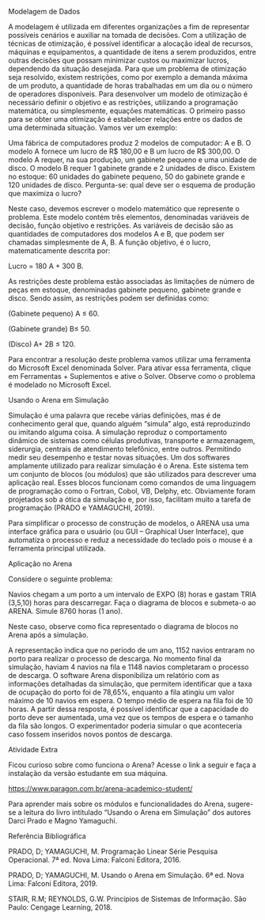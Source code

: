 Modelagem de Dados

A modelagem é utilizada em diferentes organizações a fim de representar possíveis cenários e auxiliar na tomada de decisões. Com a utilização de técnicas de otimização, é possível identificar a alocação ideal de recursos, máquinas e equipamentos, a quantidade de itens a serem produzidos, entre outras decisões que possam minimizar custos ou maximizar lucros, dependendo da situação desejada. Para que um problema de otimização seja resolvido, existem restrições, como por exemplo a demanda máxima de um produto, a quantidade de horas trabalhadas em um dia ou o número de operadores disponíveis. Para desenvolver um modelo de otimização é necessário definir o objetivo e as restrições, utilizando a programação matemática, ou simplesmente, equações matemáticas. O primeiro passo para se obter uma otimização é estabelecer relações entre os dados de uma determinada situação. Vamos ver um exemplo:

Uma fábrica de computadores produz 2 modelos de computador: A e B. O modelo A fornece um lucro de R$ 180,00 e B um lucro de R$ 300,00. O modelo A requer, na sua produção, um gabinete pequeno e uma unidade de disco. O modelo B requer 1 gabinete grande e 2 unidades de disco. Existem no estoque: 60 unidades do gabinete pequeno, 50 do gabinete grande e 120 unidades de disco. Pergunta-se: qual deve ser o esquema de produção que maximiza o lucro?

Neste caso, devemos escrever o modelo matemático que represente o problema. Este modelo contém três elementos, denominadas variáveis de decisão, função objetivo e restrições. As variáveis de decisão são as quantidades de computadores dos modelos A e B, que podem ser chamadas simplesmente de A, B. A função objetivo, é o lucro, matematicamente descrita por:

Lucro = 180 A + 300 B.

As restrições deste problema estão associadas às limitações de número de peças em estoque, denominadas gabinete pequeno, gabinete grande e disco. Sendo assim, as restrições podem ser definidas como:

(Gabinete pequeno) A ≤ 60.

(Gabinete grande) B≤ 50.

(Disco) A+ 2B ≤ 120.

Para encontrar a resolução deste problema vamos utilizar uma ferramenta do Microsoft Excel denominada Solver. Para ativar essa ferramenta, clique em Ferramentas + Suplementos e ative o Solver. Observe como o problema é modelado no Microsoft Excel.


Usando o Arena em Simulação

Simulação é uma palavra que recebe várias definições, mas é de conhecimento geral que, quando alguém “simula” algo, está reproduzindo ou imitando alguma coisa. A simulação reproduz o comportamento dinâmico de sistemas como células produtivas, transporte e armazenagem, siderurgia, centrais de atendimento telefônico, entre outros. Permitindo medir seu desempenho e testar novas situações. Um dos softwares amplamente utilizado para realizar simulação é o Arena. Este sistema tem um conjunto de blocos (ou módulos) que são utilizados para descrever uma aplicação real. Esses blocos funcionam como comandos de uma linguagem de programação como o Fortran, Cobol, VB, Delphy, etc. Obviamente foram projetados sob a ótica da simulação e, por isso, facilitam muito a tarefa de programação (PRADO e YAMAGUCHI, 2019).

Para simplificar o processo de construção de modelos, o ARENA usa uma interface gráfica para o usuário (ou GUI – Graphical User Interface), que automatiza o processo e reduz a necessidade do teclado pois o mouse é a ferramenta principal utilizada.

 

Aplicação no Arena

Considere o seguinte problema:

Navios chegam a um porto a um intervalo de EXPO (8) horas e gastam TRIA (3,5,10) horas para descarregar. Faça o diagrama de blocos e submeta-o ao ARENA. Simule 8760 horas (1 ano).

Neste caso, observe como fica representado o diagrama de blocos no Arena após a simulação.


A representação indica que no período de um ano, 1152 navios entraram no porto para realizar o processo de descarga. No momento final da simulação, haviam 4 navios na fila e 1148 navios completaram o processo de descarga. O software Arena disponibiliza um relatório com as informações detalhadas da simulação, que permitem identificar que a taxa de ocupação do porto foi de 78,65%, enquanto a fila atingiu um valor máximo de 10 navios em espera. O tempo médio de espera na fila foi de 10 horas. A partir dessa resposta, é possível identificar que a capacidade do porto deve ser aumentada, uma vez que os tempos de espera e o tamanho da fila são longos. O experimentador poderia simular o que aconteceria caso fossem inseridos novos pontos de descarga.



Atividade Extra

Ficou curioso sobre como funciona o Arena? Acesse o link a seguir e faça a instalação da versão estudante em sua máquina.

https://www.paragon.com.br/arena-academico-student/

Para aprender mais sobre os módulos e funcionalidades do Arena, sugere-se a leitura do livro intitulado “Usando o Arena em Simulação” dos autores Darci Prado e Magno Yamaguchi.

 

Referência Bibliográfica

PRADO, D; YAMAGUCHI, M. Programação Linear Série Pesquisa Operacional. 7ª ed. Nova Lima: Falconi Editora, 2016.

 

PRADO, D; YAMAGUCHI, M. Usando o Arena em Simulação. 6ª ed. Nova Lima: Falconi Editora, 2019.

 

STAIR, R.M; REYNOLDS, G.W. Princípios de Sistemas de Informação. São Paulo: Cengage Learning, 2018.